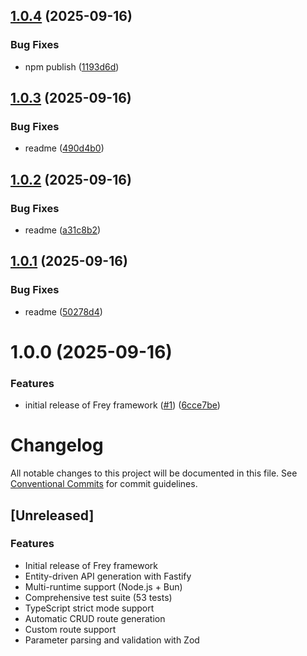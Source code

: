 ## [1.0.4](https://github.com/Ked57/frey/compare/v1.0.3...v1.0.4) (2025-09-16)


### Bug Fixes

* npm publish ([1193d6d](https://github.com/Ked57/frey/commit/1193d6d788def78783e1521ac03016b02ee10d25))

## [1.0.3](https://github.com/Ked57/frey/compare/v1.0.2...v1.0.3) (2025-09-16)


### Bug Fixes

* readme ([490d4b0](https://github.com/Ked57/frey/commit/490d4b025ef4c78876e68e64e4320b242018d4ac))

## [1.0.2](https://github.com/Ked57/frey/compare/v1.0.1...v1.0.2) (2025-09-16)


### Bug Fixes

* readme ([a31c8b2](https://github.com/Ked57/frey/commit/a31c8b2abd9fd458242e3861937171309555121a))

## [1.0.1](https://github.com/Ked57/frey/compare/v1.0.0...v1.0.1) (2025-09-16)


### Bug Fixes

* readme ([50278d4](https://github.com/Ked57/frey/commit/50278d4f8d1ffba64eea92672ff06327b0dd71fd))

# 1.0.0 (2025-09-16)


### Features

* initial release of Frey framework ([#1](https://github.com/Ked57/frey/issues/1)) ([6cce7be](https://github.com/Ked57/frey/commit/6cce7be71ad1bdef7440033dea588f9ac554c602))

# Changelog

All notable changes to this project will be documented in this file. See [Conventional Commits](https://conventionalcommits.org) for commit guidelines.

## [Unreleased]

### Features
- Initial release of Frey framework
- Entity-driven API generation with Fastify
- Multi-runtime support (Node.js + Bun)
- Comprehensive test suite (53 tests)
- TypeScript strict mode support
- Automatic CRUD route generation
- Custom route support
- Parameter parsing and validation with Zod
